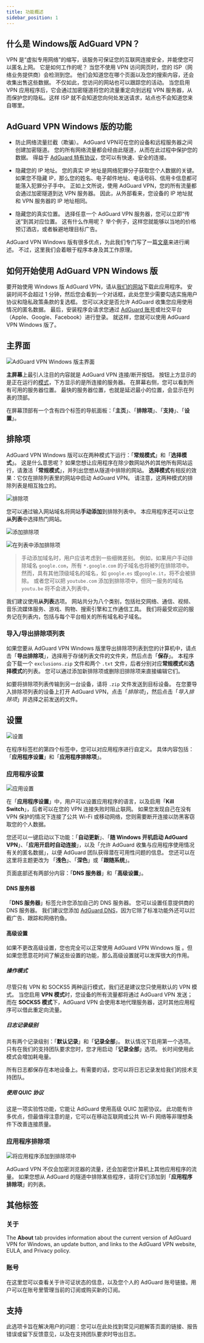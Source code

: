 ```yaml
---
title: 功能概述
sidebar_position: 1
---
```


## 什么是 Windows版 AdGuard VPN？

VPN 是“虚拟专用网络”的缩写，该服务可保证您的互联网连接安全，并能使您可以匿名上网。 它是如何工作的呢？ 当您不使用 VPN 访问网页时，您的 ISP（网络业务提供商）会检测到您。 他们会知道您在哪个页面以及您的搜索内容，还会收集出售这些数据。 不仅如此，您访问的网站也可以跟踪您的活动。 当您启用 VPN 应用程序后，它会通过加密隧道将您的流量重定向到远程 VPN 服务器，从而保护您的隐私。这样 ISP 就不会知道您向何处发送请求，站点也不会知道您来自哪里。

## AdGuard VPN Windows 版的功能

- 防止网络流量拦截（欺骗）。 AdGuard VPN可在您的设备和远程服务器之间创建加密隧道。 您的所有网络流量都会经由此隧道，从而在此过程中保护您的数据。 得益于 [AdGuard 特有协议](/general/adguard-vpn-protocol)，您可以有快速、安全的连接。

- 隐藏您的 IP 地址。 您的真实 IP 地址是网络犯罪分子获取您个人数据的关键。 如果您不隐藏 IP，那么您的姓名、电子邮件地址、电话号码、信用卡信息都可能落入犯罪分子手中。 正如上文所说，使用 AdGuard VPN，您的所有流量都会通过加密隧道到达 VPN 服务器。 因此，从外部看来，您设备的 IP 地址就和 VPN 服务器的 IP 地址相同。

- 隐藏您的真实位置。 选择任意一个 AdGuard VPN 服务器，您可以立即“传送”到其对应位置。 这有什么作用呢？ 举个例子，这样您就能够以当地的价格预订酒店，或者躲避地理目标广告。

AdGuard VPN Windows 版有很多优点，为此我们专门写了一篇[文章](/general/why-adguard-vpn)来进行阐述。 不过，这里我们会着眼于程序本身及其工作原理。

## 如何开始使用 AdGuard VPN Windows 版

要开始使用 Windows 版 AdGuard VPN，请从[我们的网站](https://adguard-vpn.com/welcome.html)下载此应用程序。 安装时间不会超过 1 分钟，然后您会看到一个对话框，此处您至少需要勾选实施用户协议和隐私政策条款的复选框。 您可以决定是否允许 AdGuard 收集您应用使用情况的匿名数据。 最后，安装程序会请求您通过 [AdGuard 账号](https://auth.adguard.com/login.html)或社交平台（Apple、Google、Facebook）进行登录。 就这样，您就可以使用 AdGuard VPN Windows 版了。

## 主界面

![AdGuard VPN Windows 版主界面](https://cdn.adguardvpn.com/content/release_notes/vpn/windows/v2.0/new_main_window_en.png)

**主屏幕**上最引人注目的内容就是 AdGuard VPN 连接/断开按钮。 按钮上方显示的是正在运行的[模式](#exclusions)，下方显示的是所连接的服务器。 在屏幕右侧，您可以看到所有可用的服务器位置。 最快的服务器位置，也就是延迟最小的位置，会显示在列表的顶部。

在屏幕顶部有一个含有四个标签的导航面板：「**主页**」、「**排除项**」、「**支持**」、「**设置**」。

## 排除项

AdGuard VPN Windows 版可以在两种模式下运行：「**常规模式**」和「**选择模式**」。 这是什么意思呢？ 如果您想让应用程序在除少数网站外的其他所有网站运行，请激活「**常规模式**」，并列出您想从隧道中排除的网站。 **选择模式**有相反的效果：它仅在排除列表里的网站中启动 AdGuard VPN。 请注意，这两种模式的排除列表是相互独立的。

![排除项](https://cdn.adguardvpn.com/content/kb/VPN/windows/exclusions_en.png)

您可以通过输入网站域名将网站**手动添加**到排除列表中。 本应用程序还可以让您**从列表**中选择热门网站。

![添加排除项](https://cdn.adguardvpn.com/content/kb/VPN/windows/exclusions_add_en.png)

![在列表中添加排除项](https://cdn.adguardvpn.com/content/kb/VPN/windows/exclusions_from_list_en.png)

> 手动添加域名时，用户应该考虑到一些细微差别。 例如，如果用户手动排除域名 `google.com`，所有 `*.google.com` 的子域名也将被列在排除项中。 然而，具有其他顶级域名的域名，如 `google.es` 或`google.it`，将不会被排除。 或者您可以把 `youtube.com` 添加到排除项中，但同一服务的域名 `youtu.be` 将不会进入列表中。

我们建议使用**从列表**选项。 网站共分为八个类别，包括社交网络、通信、视频、音乐流媒体服务、游戏、购物、搜索引擎和工作通信工具。 我们将最受欢迎的服务记在列表内，包括与每个平台相关的所有域名和子域名。

### 导入/导出排除项列表

如果您要从 AdGuard VPN Windows 版里导出排除项列表到您的计算机中，请点击「**导出排除项**」，选择用于存储列表文件的文件夹，然后点击「**保存**」。 本程序会下载一个 `exclusions.zip` 文件和两个 `.txt` 文件，后者分别对应**常规模式**和**选择模式**的列表。 您可以通过添加新排除项或删除旧排除项来直接编辑它们。

如要将排除项列表传输到另一台设备，请将 `.zip` 文件发送到目标设备。 在您要导入排除项列表的设备上打开 AdGuard VPN，点击「*排除项*」，然后点击「*导入排除项*」并选择之前发送的文件。

## 设置

![设置](https://cdn.adguardvpn.com/content/release_notes/vpn/windows/v2.0/settings_en.png)

在程序标签栏的第四个标签中，您可以对应用程序进行自定义。 具体内容包括：「**应用程序设置**」和「**应用程序排除项**」。

### 应用程序设置

![应用设置](https://cdn.adguardvpn.com/content/release_notes/vpn/windows/v2.0/app_settings_en.png)

在「**应用程序设置**」中，用户可以设置应用程序的语言，以及启用「**Kill Switch**」，后者可以在您的 VPN 连接失败时阻止联网。 如果您发现自己在没有 VPN 保护的情况下连接了公共 Wi-Fi 或移动网络，您则需要断开连接以防黑客窃取您的个人数据。

您还可以一键启动以下功能：「**自动更新**」、「**随 Windows 开机启动 AdGuard VPN**」、「**应用开启时自动连接**」，以及「允许 AdGuard 收集与应用程序使用情况有关的匿名数据」，以便 AdGuard 团队获得潜在可用性问题的信息。 您还可以在这里将主题更改为 「**浅色**」、「**深色**」或「**跟随系统**」。

页面底部还有两部分内容：「**DNS 服务器**」和「**高级设置**」。

#### DNS 服务器

「**DNS 服务器**」标签允许您添加自己的 DNS 服务器。 您可以设置任意提供商的 DNS 服务器。 我们建议您添加 [AdGuard DNS](https://adguard-dns.io/kb/general/dns-providers/#adguard-dns)，因为它除了标准功能外还可以拦截广告、跟踪和网络钓鱼。

#### 高级设置

如果不更改高级设置，您也完全可以正常使用 AdGuard VPN Windows 版 。但如果您愿意花时间了解这些设置的功能，那么高级设置就可以发挥很大的作用。

##### 操作模式

尽管只有 VPN 和 SOCKS5 两种运行模式，我们还是建议您只使用默认的 VPN 模式。 当您启用 **VPN 模式**时，您设备的所有流量都将通过 AdGuard VPN 发送；而在 **SOCKS5 模式**下，AdGuard VPN 会使用本地代理服务器，这时其他应用程序可以借此重定向流量。

##### 日志记录级别

共有两个记录级别：「**默认记录**」和「**记录全部**」。 默认情况下启用第一个选项。 只有在我们的支持团队要求您时，您才用启动「**记录全部**」选项。 长时间使用此模式会增加耗电量。

所有日志都保存在本地设备上。有需要的话，您可以将日志记录发给我们的技术支持团队。

##### 使用 QUIC 协议

这是一项实验性功能，它能让 AdGuard 使用高级 QUIC 加密协议。 此功能有许多优点，但最值得注意的是，它可以在移动互联网或公共 Wi-Fi 网络等非理想条件下改善连接质量。

### 应用程序排除项

![将应用程序添加到排除项中](https://cdn.adguardvpn.com/content/release_notes/vpn/windows/v2.0/add_app_en.png)

AdGuard VPN 不仅会加密浏览器的流量，还会加密您计算机上其他应用程序的流量。 如果您想从 AdGuard 的隧道中排除某些程序，请将它们添加到「**应用程序排除项**」的列表。

## 其他标签

### 关于

The **About** tab provides information about the current version of AdGuard VPN for Windows, an update button, and links to the AdGuard VPN website, EULA, and Privacy policy.

### 账号

在这里您可以查看关于许可证状态的信息，以及您个人的 AdGuard 账号链接。用户可以在账号里管理当前的订阅或购买新的订阅。

## 支持

此选项卡旨在解决用户的问题：您可以在此处找到常见问题解答页面的链接、报告错误或留下反馈意见，以及在支持团队要求时导出日志。
